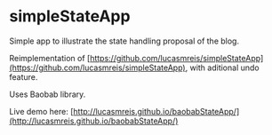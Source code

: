 # simpleStateApp
Simple app to illustrate the state handling proposal of the blog.

Reimplementation of [https://github.com/lucasmreis/simpleStateApp](https://github.com/lucasmreis/simpleStateApp), with aditional undo feature.

Uses Baobab library.

Live demo here: [http://lucasmreis.github.io/baobabStateApp/](http://lucasmreis.github.io/baobabStateApp/)
